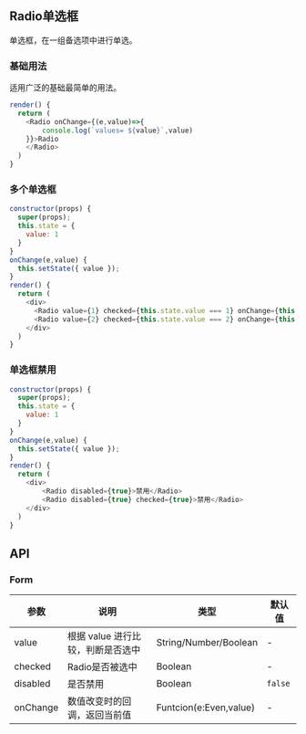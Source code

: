 ## Radio单选框

单选框，在一组备选项中进行单选。


### 基础用法

适用广泛的基础最简单的用法。

<!--DemoStart--> 
```js
render() {
  return (
    <Radio onChange={(e,value)=>{
        console.log(`values= ${value}`,value)
    }}>Radio
    </Radio>
  )
}
```
<!--End-->

### 多个单选框

<!--DemoStart--> 
```js
constructor(props) {
  super(props);
  this.state = {
    value: 1
  }
}
onChange(e,value) {
  this.setState({ value });
}
render() {
  return (
    <div>
      <Radio value={1} checked={this.state.value === 1} onChange={this.onChange.bind(this)}>备选项</Radio>
      <Radio value={2} checked={this.state.value === 2} onChange={this.onChange.bind(this)}>备选项</Radio>
    </div>
  )
}
```
<!--End-->

### 单选框禁用

<!--DemoStart--> 
```js
constructor(props) {
  super(props);
  this.state = {
    value: 1
  }
}
onChange(e,value) {
  this.setState({ value });
}
render() {
  return (
    <div>
        <Radio disabled={true}>禁用</Radio>
        <Radio disabled={true} checked={true}>禁用</Radio>
    </div>
  )
}
```
<!--End-->

## API

### Form

| 参数 | 说明 | 类型 | 默认值 |
|--------- |-------- |--------- |-------- |
| value | 根据 value 进行比较，判断是否选中 | String/Number/Boolean | - |
| checked | Radio是否被选中 | Boolean | - |
| disabled | 是否禁用 | Boolean | `false` |
| onChange | 数值改变时的回调，返回当前值 | Funtcion(e:Even,value) | - |